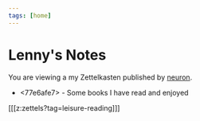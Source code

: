 ```yaml
---
tags: [home]
---
```


# Lenny's Notes

You are viewing a my Zettelkasten published by [neuron](https://neuron.zettel.page/).


- <77e6afe7> - Some books I have read and enjoyed

[[[z:zettels?tag=leisure-reading]]]
